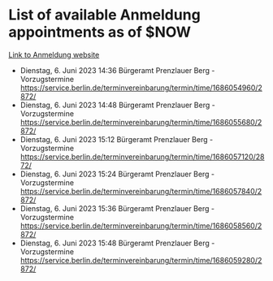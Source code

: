 # List of available Anmeldung appointments as of $NOW
[Link to Anmeldung website](https://service.berlin.de/terminvereinbarung/termin/tag.php?termin=1&anliegen[]=120686&dienstleisterlist=122210,122217,327316,122219,327312,122227,327314,122231,327346,122243,327348,122254,122252,329742,122260,329745,122262,329748,122271,327278,122273,327274,122277,327276,330436,122280,327294,122282,327290,122284,327292,122291,327270,122285,327266,122286,327264,122296,327268,150230,329760,122297,327286,122294,327284,122312,329763,122314,329775,122304,327330,122311,327334,122309,327332,317869,122281,327352,122279,329772,122283,122276,327324,122274,327326,122267,329766,122246,327318,122251,327320,122257,327322,122208,327298,122226,327300&herkunft=http%3A%2F%2Fservice.berlin.de%2Fdienstleistung%2F120686%2F)
- Dienstag, 6. Juni 2023 14:36 Bürgeramt Prenzlauer Berg - Vorzugstermine https://service.berlin.de/terminvereinbarung/termin/time/1686054960/2872/
- Dienstag, 6. Juni 2023 14:48 Bürgeramt Prenzlauer Berg - Vorzugstermine https://service.berlin.de/terminvereinbarung/termin/time/1686055680/2872/
- Dienstag, 6. Juni 2023 15:12 Bürgeramt Prenzlauer Berg - Vorzugstermine https://service.berlin.de/terminvereinbarung/termin/time/1686057120/2872/
- Dienstag, 6. Juni 2023 15:24 Bürgeramt Prenzlauer Berg - Vorzugstermine https://service.berlin.de/terminvereinbarung/termin/time/1686057840/2872/
- Dienstag, 6. Juni 2023 15:36 Bürgeramt Prenzlauer Berg - Vorzugstermine https://service.berlin.de/terminvereinbarung/termin/time/1686058560/2872/
- Dienstag, 6. Juni 2023 15:48 Bürgeramt Prenzlauer Berg - Vorzugstermine https://service.berlin.de/terminvereinbarung/termin/time/1686059280/2872/
